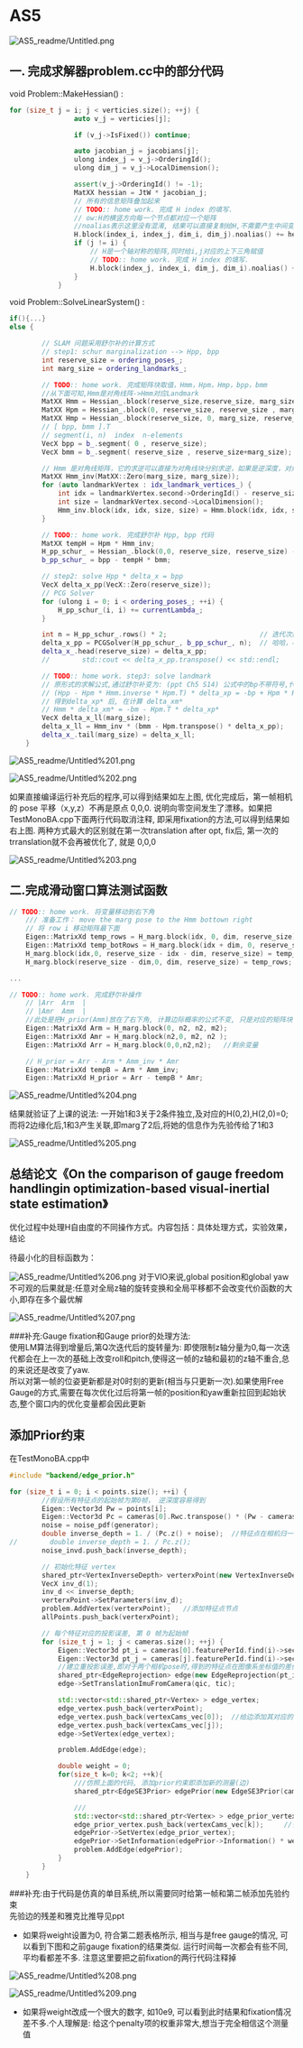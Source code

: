 # AS5

![AS5_readme/Untitled.png](AS5_readme/Untitled.png)

## 一. 完成求解器problem.cc中的部分代码

void Problem::MakeHessian() :

```cpp
for (size_t j = i; j < verticies.size(); ++j) {
                auto v_j = verticies[j];

                if (v_j->IsFixed()) continue;

                auto jacobian_j = jacobians[j];
                ulong index_j = v_j->OrderingId();
                ulong dim_j = v_j->LocalDimension();

                assert(v_j->OrderingId() != -1);
                MatXX hessian = JtW * jacobian_j;
                // 所有的信息矩阵叠加起来
                // TODO:: home work. 完成 H index 的填写.
                // ow:H的横竖方向每一个节点都对应一个矩阵
                //noalias表示这里没有混淆, 结果可以直接复制给H,不需要产生中间变量
                H.block(index_i, index_j, dim_i, dim_j).noalias() += hessian;
                if (j != i) {
                    // H是一个轴对称的矩阵,同时给i,j对应的上下三角赋值
                    // TODO:: home work. 完成 H index 的填写.
                    H.block(index_j, index_i, dim_j, dim_i).noalias() += hessian.transpose();  //下三角
                }
            }
```

void Problem::SolveLinearSystem() :

```cpp
if(){...}
else {

        // SLAM 问题采用舒尔补的计算方式
        // step1: schur marginalization --> Hpp, bpp
        int reserve_size = ordering_poses_;
        int marg_size = ordering_landmarks_;

        // TODO:: home work. 完成矩阵块取值，Hmm，Hpm，Hmp，bpp，bmm
        //从下面可知,Hmm是对角线阵->Hmm对应Landmark
        MatXX Hmm = Hessian_.block(reserve_size,reserve_size, marg_size, marg_size);
        MatXX Hpm = Hessian_.block(0, reserve_size, reserve_size , marg_size);
        MatXX Hmp = Hessian_.block(reserve_size, 0, marg_size, reserve_size);
        // [ bpp, bmm ].T
        // segment(i, n)  index  n-elements
        VecX bpp = b_.segment( 0 , reserve_size);
        VecX bmm = b_.segment( reserve_size , reserve_size+marg_size);

        // Hmm 是对角线矩阵，它的求逆可以直接为对角线块分别求逆，如果是逆深度，对角线块为1维的，则直接为对角线的倒数，这里可以加速
        MatXX Hmm_inv(MatXX::Zero(marg_size, marg_size));
        for (auto landmarkVertex : idx_landmark_vertices_) {
            int idx = landmarkVertex.second->OrderingId() - reserve_size;
            int size = landmarkVertex.second->LocalDimension();
            Hmm_inv.block(idx, idx, size, size) = Hmm.block(idx, idx, size, size).inverse();
        }

        // TODO:: home work. 完成舒尔补 Hpp, bpp 代码
        MatXX tempH = Hpm * Hmm_inv;
        H_pp_schur_ = Hessian_.block(0,0, reserve_size, reserve_size) - tempH * Hmp;
        b_pp_schur_ = bpp - tempH * bmm;

        // step2: solve Hpp * delta_x = bpp
        VecX delta_x_pp(VecX::Zero(reserve_size));
        // PCG Solver
        for (ulong i = 0; i < ordering_poses_; ++i) {
            H_pp_schur_(i, i) += currentLambda_;
        }

        int n = H_pp_schur_.rows() * 2;                       // 迭代次数
        delta_x_pp = PCGSolver(H_pp_schur_, b_pp_schur_, n);  // 哈哈，小规模问题，搞 pcg 花里胡哨
        delta_x_.head(reserve_size) = delta_x_pp;
        //        std::cout << delta_x_pp.transpose() << std::endl;

        // TODO:: home work. step3: solve landmark
        // 原形式的求解公式,通过舒尔补变为: (ppt Ch5 S14) 公式中的bp不带符号,代码中的包含了负号
        // (Hpp - Hpm * Hmm.inverse * Hpm.T) * delta_xp = -bp + Hpm * Hmm.inverse * bm;
        // 得到delta_xp* 后, 在计算 delta_xm*
        // Hmm * delta_xm* = -bm - Hpm.T * delta_xp*
        VecX delta_x_ll(marg_size);
        delta_x_ll = Hmm_inv * (bmm - Hpm.transpose() * delta_x_pp);
        delta_x_.tail(marg_size) = delta_x_ll;
    }
```

![AS5_readme/Untitled%201.png](AS5_readme/Untitled%201.png)

![AS5_readme/Untitled%202.png](AS5_readme/Untitled%202.png)

如果直接编译运行补充后的程序,可以得到结果如左上图, 优化完成后，第一帧相机的 pose 平移（x,y,z）不再是原点 0,0,0. 说明向零空间发生了漂移。如果把TestMonoBA.cpp下面两行代码取消注释, 即采用fixation的方法,可以得到结果如右上图. 两种方式最大的区别就在第一次translation after opt, fix后, 第一次的trranslation就不会再被优化了, 就是 0,0,0

![AS5_readme/Untitled%203.png](AS5_readme/Untitled%203.png)

## 二.完成滑动窗口算法测试函数

```cpp
// TODO:: home work. 将变量移动到右下角
    /// 准备工作： move the marg pose to the Hmm bottown right
    // 将 row i 移动矩阵最下面
    Eigen::MatrixXd temp_rows = H_marg.block(idx, 0, dim, reserve_size);
    Eigen::MatrixXd temp_botRows = H_marg.block(idx + dim, 0, reserve_size - idx - dim, reserve_size);
    H_marg.block(idx,0, reserve_size - idx - dim, reserve_size) = temp_botRows;
    H_marg.block(reserve_size - dim,0, dim, reserve_size) = temp_rows;

...

// TODO:: home work. 完成舒尔补操作
    // |Arr  Arm  |
    // |Amr  Amm  |  
    //此处是把H_prior(Amm)放在了右下角, 计算边际概率的公式不变, 只是对应的矩阵块位置改变了
    Eigen::MatrixXd Arm = H_marg.block(0, n2, n2, m2);
    Eigen::MatrixXd Amr = H_marg.block(n2,0, m2, n2 );
    Eigen::MatrixXd Arr = H_marg.block(0,0,n2,n2);   //剩余变量

    // H_prior = Arr - Arm * Amm_inv * Amr
    Eigen::MatrixXd tempB = Arm * Amm_inv;
    Eigen::MatrixXd H_prior = Arr - tempB * Amr;
```

![AS5_readme/Untitled%204.png](AS5_readme/Untitled%204.png)

结果就验证了上课的说法: 一开始1和3关于2条件独立,及对应的H(0,2),H(2,0)=0; 而将2边缘化后,1和3产生关联,即marg了2后,将她的信息作为先验传给了1和3

![AS5_readme/Untitled%205.png](AS5_readme/Untitled%205.png)

## 总结论文《On the comparison of gauge freedom handlingin optimization-based visual-inertial state estimation》

优化过程中处理H自由度的不同操作方式。内容包括：具体处理方式，实验效果，结论

待最小化的目标函数为：

![AS5_readme/Untitled%206.png](AS5_readme/Untitled%206.png)
对于VIO来说,global position和global yaw不可观的后果就是:任意对全局z轴的旋转变换和全局平移都不会改变代价函数的大小,即存在多个最优解

![AS5_readme/Untitled%207.png](AS5_readme/Untitled%207.png)

###补充:Gauge fixation和Gauge prior的处理方法:  
使用LM算法得到增量后,第Q次迭代后的旋转量为:
即使限制z轴分量为0,每一次迭代都会在上一次的基础上改变roll和pitch,使得这一帧的z轴和最初的z轴不重合,总的来说还是改变了yaw.  
所以对第一帧的位姿更新都是对0时刻的更新(相当与只更新一次).如果使用Free Gauge的方式,需要在每次优化过后将第一帧的position和yaw重新拉回到起始状态,整个窗口内的优化变量都会因此更新

## 添加Prior约束

在TestMonoBA.cpp中

```cpp
#include "backend/edge_prior.h"

for (size_t i = 0; i < points.size(); ++i) {
        //假设所有特征点的起始帧为第0帧， 逆深度容易得到
        Eigen::Vector3d Pw = points[i];
        Eigen::Vector3d Pc = cameras[0].Rwc.transpose() * (Pw - cameras[0].twc);
        noise = noise_pdf(generator);
        double inverse_depth = 1. / (Pc.z() + noise);  //特征点在相机归一化平面的逆深度
//        double inverse_depth = 1. / Pc.z();
        noise_invd.push_back(inverse_depth);

        // 初始化特征 vertex
        shared_ptr<VertexInverseDepth> verterxPoint(new VertexInverseDepth());
        VecX inv_d(1);
        inv_d << inverse_depth;
        verterxPoint->SetParameters(inv_d);
        problem.AddVertex(verterxPoint);   //添加特征点节点
        allPoints.push_back(verterxPoint);

        // 每个特征对应的投影误差, 第 0 帧为起始帧
        for (size_t j = 1; j < cameras.size(); ++j) {
            Eigen::Vector3d pt_i = cameras[0].featurePerId.find(i)->second;
            Eigen::Vector3d pt_j = cameras[j].featurePerId.find(i)->second;
            //建立重投影误差,即对于两个相机pose时,得到的特征点在图像系坐标值的差值 TODO???
            shared_ptr<EdgeReprojection> edge(new EdgeReprojection(pt_i, pt_j));
            edge->SetTranslationImuFromCamera(qic, tic);

            std::vector<std::shared_ptr<Vertex> > edge_vertex;
            edge_vertex.push_back(verterxPoint);
            edge_vertex.push_back(vertexCams_vec[0]);  //给边添加其对应的两个相机pose节点
            edge_vertex.push_back(vertexCams_vec[j]);
            edge->SetVertex(edge_vertex);

            problem.AddEdge(edge);

            double weight = 0;
            for(size_t k=0; k<2; ++k){
                ///仿照上面的代码, 添加prior约束即添加新的测量(边)
                shared_ptr<EdgeSE3Prior> edgePrior(new EdgeSE3Prior(cameras[k].twc, cameras[k].qwc));

                ///
                std::vector<std::shared_ptr<Vertex> > edge_prior_vertex;
                edge_prior_vertex.push_back(vertexCams_vec[k]);     //多加上一个第一帧和第二帧的测量
                edgePrior->SetVertex(edge_prior_vertex);
                edgePrior->SetInformation(edgePrior->Information() * weight);
                problem.AddEdge(edgePrior);
            }
        }
    }
```

###补充:由于代码是仿真的单目系统,所以需要同时给第一帧和第二帧添加先验约束  
先验边的残差和雅克比推导见ppt  

- 如果将weight设置为0, 符合第二题表格所示, 相当与是free gauge的情况, 可以看到下图和之前gauge fixation的结果类似. 运行时间每一次都会有些不同, 平均看都差不多. 注意这里要把之前fixation的两行代码注释掉

![AS5_readme/Untitled%208.png](AS5_readme/Untitled%208.png)

![AS5_readme/Untitled%209.png](AS5_readme/Untitled%209.png)

- 如果将weight改成一个很大的数字, 如10e9, 可以看到此时结果和fixation情况差不多.个人理解是: 给这个penalty项的权重非常大,想当于完全相信这个测量值
